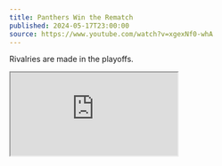 ```yaml
---
title: Panthers Win the Rematch
published: 2024-05-17T23:00:00
source: https://www.youtube.com/watch?v=xgexNf0-whA
---
```


Rivalries are made in the playoffs.

<iframe class="youtube" src="https://www.youtube.com/embed/xgexNf0-whA" allowfullscreen></iframe>